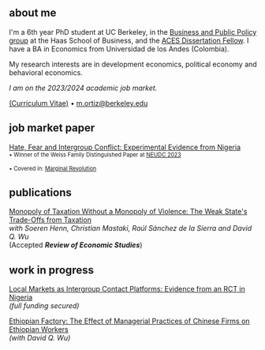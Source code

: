 ## about me

I'm a 6th year PhD student at UC Berkeley, in the [Business and Public Policy group](https://haas.berkeley.edu/bpp) at the Haas School of Business, and the [ACES Dissertation Fellow](https://www.acesecon.org/aces-dissertation-fellowship). I have a BA in Economics from Universidad de los Andes (Colombia).

My research interests are in development economics, political economy and behavioral economics.

_I am on the 2023/2024 academic job market._

[(Curriculum Vitae)](pdf/CV_MO.pdf) • m.ortiz@berkeley.edu


## job market paper

[Hate, Fear and Intergroup Conflict: Experimental Evidence from Nigeria](pdf/HateFear_Ortiz.pdf)<br/>
<span style="font-size:0.8em;">• Winner of the Weiss Family Distinguished Paper at [NEUDC 2023](https://www.hks.harvard.edu/centers/cid/events/neudc-2023-conference/agenda)</span>

<span style="font-size:0.8em;">• Covered in: [Marginal Revolution](https://marginalrevolution.com/marginalrevolution/2023/11/is-fear-a-bigger-problem-than-hate.html)</span>

## publications

[Monopoly of Taxation Without a Monopoly of Violence: The Weak State's Trade-Offs from Taxation](pdf/Monopoly_of_Taxation.pdf)<br/>
_with Soeren Henn, Christian Mastaki, Raúl Sánchez de la Sierra and David Q. Wu_ <br/>
(Accepted _**Review of Economic Studies**_) <br/>
<!-- <span style="font-size:0.8em;">• Summary for a broader audience: [here](https://miguelortizp.github.io/)</span> (Lo de las flechas es para volverlo comentario) -->

## work in progress

[Local Markets as Intergroup Contact Platforms: Evidence from an RCT in Nigeria](https://miguelortizp.github.io/)<br/>
_(full funding secured)_

[Ethiopian Factory: The Effect of Managerial Practices of Chinese Firms on Ethiopian Workers](https://miguelortizp.github.io/)<br/>
_(with David Q. Wu)_



